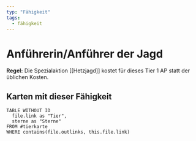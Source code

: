 ```yaml
---
typ: "Fähigkeit"
tags:
  - fähigkeit
---
```


# Anführerin/Anführer der Jagd

**Regel:** Die Spezialaktion [[Hetzjagd]] kostet für dieses Tier 1 AP statt der üblichen Kosten. 

## Karten mit dieser Fähigkeit

```dataview
TABLE WITHOUT ID   
  file.link as "Tier",   
  sterne as "Sterne"
FROM #tierkarte
WHERE contains(file.outlinks, this.file.link)
````

